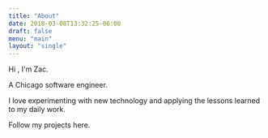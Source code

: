 ```yaml
---
title: "About"
date: 2018-03-08T13:32:25-06:00
draft: false
menu: "main"
layout: "single"
---
```


Hi , I'm Zac.

A Chicago software engineer.

I love experimenting with new technology and applying the lessons learned to my daily work.

Follow my projects here.

